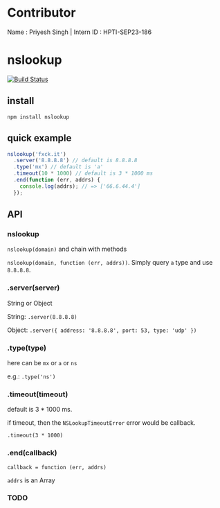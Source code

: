 # Contributor
Name      : Priyesh Singh |
Intern ID : HPTI-SEP23-186

# nslookup

[![Build Status](https://travis-ci.org/alsotang/nslookup.svg?branch=master)](https://travis-ci.org/alsotang/nslookup)

## install

`npm install nslookup`

## quick example

```js
nslookup('fxck.it')
  .server('8.8.8.8') // default is 8.8.8.8
  .type('mx') // default is 'a'
  .timeout(10 * 1000) // default is 3 * 1000 ms
  .end(function (err, addrs) {
    console.log(addrs); // => ['66.6.44.4']
  });
```

## API

### nslookup

`nslookup(domain)` and chain with methods

`nslookup(domain, function (err, addrs))`. Simply query `a` type and use `8.8.8.8`.

### .server(server)

String or Object

String: `.server(8.8.8.8)`

Object: `.server({ address: '8.8.8.8', port: 53, type: 'udp' })`

### .type(type)

here can be `mx` or `a` or `ns`

e.g.: `.type('ns')`

### .timeout(timeout)

default is 3 * 1000 ms.

if timeout, then the `NSLookupTimeoutError` error would be callback.

`.timeout(3 * 1000)`

### .end(callback)

`callback = function (err, addrs)`

`addrs` is an Array

### TODO
